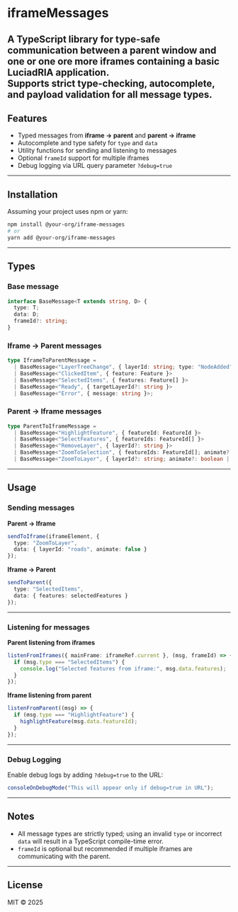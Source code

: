 # iframeMessages

A TypeScript library for **type-safe communication** between a parent window and one or one ore more iframes containing a basic LuciadRIA application.  
Supports strict type-checking, autocomplete, and payload validation for all message types.
---

## Features

- Typed messages from **iframe → parent** and **parent → iframe**
- Autocomplete and type safety for `type` and `data`
- Utility functions for sending and listening to messages
- Optional `frameId` support for multiple iframes
- Debug logging via URL query parameter `?debug=true`

---

## Installation

Assuming your project uses npm or yarn:

```bash
npm install @your-org/iframe-messages
# or
yarn add @your-org/iframe-messages
```

---

## Types

### Base message

```ts
interface BaseMessage<T extends string, D> {
  type: T;
  data: D;
  frameId?: string;
}
```

### Iframe → Parent messages

```ts
type IframeToParentMessage =
  | BaseMessage<"LayerTreeChange", { layerId: string; type: "NodeAdded" | "NodeRemoved" | "NodeMoved" }>
  | BaseMessage<"ClickedItem", { feature: Feature }>
  | BaseMessage<"SelectedItems", { features: Feature[] }>
  | BaseMessage<"Ready", { targetLayerId?: string }>
  | BaseMessage<"Error", { message: string }>;
```

### Parent → Iframe messages

```ts
type ParentToIframeMessage =
  | BaseMessage<"HighlightFeature", { featureId: FeatureId }>
  | BaseMessage<"SelectFeatures", { featureIds: FeatureId[] }>
  | BaseMessage<"RemoveLayer", { layerId?: string }>
  | BaseMessage<"ZoomToSelection", { featureIds: FeatureId[]; animate?: boolean | MapNavigatorAnimationOptions }>
  | BaseMessage<"ZoomToLayer", { layerId?: string; animate?: boolean | MapNavigatorAnimationOptions }>;
```

---

## Usage

### Sending messages

**Parent → Iframe**

```ts
sendToIframe(iframeElement, {
  type: "ZoomToLayer",
  data: { layerId: "roads", animate: false }
});
```

**Iframe → Parent**

```ts
sendToParent({
  type: "SelectedItems",
  data: { features: selectedFeatures }
});
```

---

### Listening for messages

**Parent listening from iframes**

```ts
listenFromIframes({ mainFrame: iframeRef.current }, (msg, frameId) => {
  if (msg.type === "SelectedItems") {
    console.log("Selected features from iframe:", msg.data.features);
  }
});
```

**Iframe listening from parent**

```ts
listenFromParent((msg) => {
  if (msg.type === "HighlightFeature") {
    highlightFeature(msg.data.featureId);
  }
});
```

---

### Debug Logging

Enable debug logs by adding `?debug=true` to the URL:

```ts
consoleOnDebugMode("This will appear only if debug=true in URL");
```

---

## Notes

- All message types are strictly typed; using an invalid `type` or incorrect `data` will result in a TypeScript compile-time error.
- `frameId` is optional but recommended if multiple iframes are communicating with the parent.

---

## License
MIT © 2025
